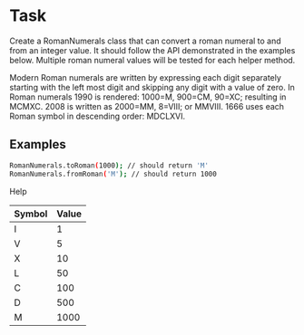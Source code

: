 # Task

Create a RomanNumerals class that can convert a roman numeral to and from an integer value. It should follow the API demonstrated in the examples below. Multiple roman numeral values will be tested for each helper method.

Modern Roman numerals are written by expressing each digit separately starting with the left most digit and skipping any digit with a value of zero. In Roman numerals 1990 is rendered: 1000=M, 900=CM, 90=XC; resulting in MCMXC. 2008 is written as 2000=MM, 8=VIII; or MMVIII. 1666 uses each Roman symbol in descending order: MDCLXVI.

## Examples 

```sh
RomanNumerals.toRoman(1000); // should return 'M'
RomanNumerals.fromRoman('M'); // should return 1000
```

Help 

| Symbol | Value |
| ------ | ------ |
|I|1|
|V|5|
|X|10|
|L|50|
|C|100|
|D|500|
|M|1000|